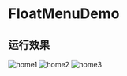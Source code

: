 # FloatMenuDemo

## 运行效果

![home1](http://oseklscmm.bkt.clouddn.com/demon/other/floatmenu1.gif)
![home2](http://oseklscmm.bkt.clouddn.com/demon/other/floatmenu2.gif)
![home3](http://oseklscmm.bkt.clouddn.com/demon/other/floatmenu3.gif)
